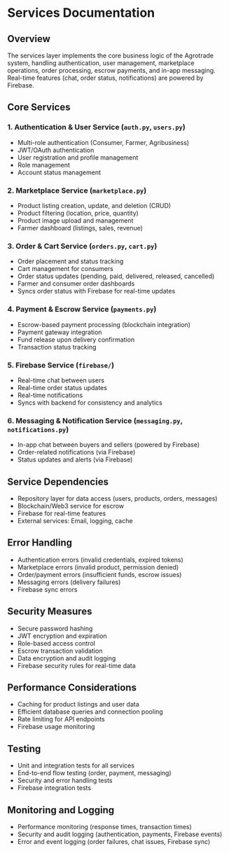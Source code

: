 # Services Documentation

## Overview

The services layer implements the core business logic of the Agrotrade system, handling authentication, user management, marketplace operations, order processing, escrow payments, and in-app messaging. Real-time features (chat, order status, notifications) are powered by Firebase.

## Core Services

### 1. Authentication & User Service (`auth.py`, `users.py`)
- Multi-role authentication (Consumer, Farmer, Agribusiness)
- JWT/OAuth authentication
- User registration and profile management
- Role management
- Account status management

### 2. Marketplace Service (`marketplace.py`)
- Product listing creation, update, and deletion (CRUD)
- Product filtering (location, price, quantity)
- Product image upload and management
- Farmer dashboard (listings, sales, revenue)

### 3. Order & Cart Service (`orders.py`, `cart.py`)
- Order placement and status tracking
- Cart management for consumers
- Order status updates (pending, paid, delivered, released, cancelled)
- Farmer and consumer order dashboards
- Syncs order status with Firebase for real-time updates

### 4. Payment & Escrow Service (`payments.py`)
- Escrow-based payment processing (blockchain integration)
- Payment gateway integration
- Fund release upon delivery confirmation
- Transaction status tracking

### 5. Firebase Service (`firebase/`)
- Real-time chat between users
- Real-time order status updates
- Real-time notifications
- Syncs with backend for consistency and analytics

### 6. Messaging & Notification Service (`messaging.py`, `notifications.py`)
- In-app chat between buyers and sellers (powered by Firebase)
- Order-related notifications (via Firebase)
- Status updates and alerts (via Firebase)

## Service Dependencies
- Repository layer for data access (users, products, orders, messages)
- Blockchain/Web3 service for escrow
- Firebase for real-time features
- External services: Email, logging, cache

## Error Handling
- Authentication errors (invalid credentials, expired tokens)
- Marketplace errors (invalid product, permission denied)
- Order/payment errors (insufficient funds, escrow issues)
- Messaging errors (delivery failures)
- Firebase sync errors

## Security Measures
- Secure password hashing
- JWT encryption and expiration
- Role-based access control
- Escrow transaction validation
- Data encryption and audit logging
- Firebase security rules for real-time data

## Performance Considerations
- Caching for product listings and user data
- Efficient database queries and connection pooling
- Rate limiting for API endpoints
- Firebase usage monitoring

## Testing
- Unit and integration tests for all services
- End-to-end flow testing (order, payment, messaging)
- Security and error handling tests
- Firebase integration tests

## Monitoring and Logging
- Performance monitoring (response times, transaction times)
- Security and audit logging (authentication, payments, Firebase events)
- Error and event logging (order failures, chat issues, Firebase sync) 